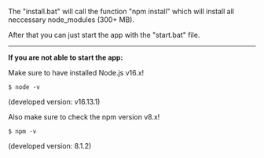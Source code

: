 The "install.bat" will call the function "npm install" which will install all neccessary node_modules (300+ MB).

After that you can just start the app with the "start.bat" file.

------

**If you are not able to start the app:**

Make sure to have installed Node.js v16.x!

```$ node -v```

(developed version: v16.13.1)

Also make sure to check the npm version v8.x!

```$ npm -v```

(developed version: 8.1.2)


